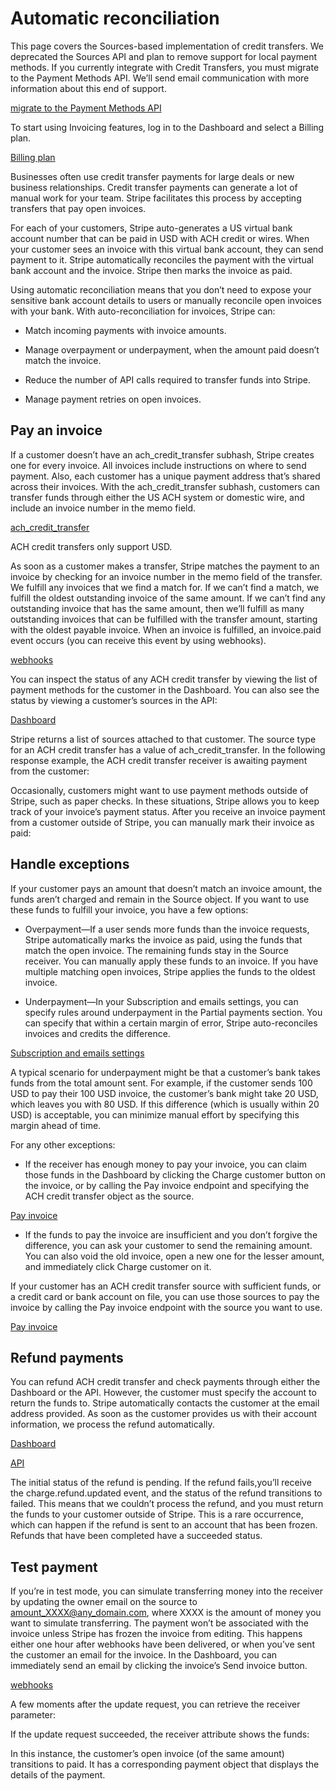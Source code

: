 # Automatic reconciliation

This page covers the Sources-based implementation of credit transfers. We deprecated the Sources API and plan to remove support for local payment methods. If you currently integrate with Credit Transfers, you must migrate to the Payment Methods API. We’ll send email communication with more information about this end of support.

[migrate to the Payment Methods API](/payments/payment-methods/transitioning)

To start using Invoicing features, log in to the Dashboard and select a Billing plan.

[Billing plan](https://dashboard.stripe.com/settings/billing/plans?utm_source=docs-reconciliation)

​​Businesses often use credit transfer payments for large deals or new business relationships. Credit transfer payments can generate a lot of manual work for your team. Stripe facilitates this process by accepting transfers that pay open invoices.

For each of your customers, Stripe auto-generates a US virtual bank account number that can be paid in USD with ACH credit or wires. When your customer sees an invoice with this virtual bank account, they can send payment to it. ​​Stripe automatically reconciles the payment with the virtual bank account and the invoice. Stripe then marks the invoice as paid.

Using automatic reconciliation means that you don’t need to expose your sensitive bank account details to users or manually reconcile open invoices with your bank. With auto-reconciliation for invoices, Stripe can:

- Match incoming payments with invoice amounts.

- Manage overpayment or underpayment, when the amount paid doesn’t match the invoice.

- Reduce the number of API calls required to transfer funds into Stripe.

- Manage payment retries on open invoices.

## Pay an invoice

If a customer doesn’t have an ach_credit_transfer subhash, Stripe creates one for every invoice. All invoices include instructions on where to send payment. Also, each customer has a unique payment address that’s shared across their invoices. With the ach_credit_transfer subhash, customers can transfer funds through either the US ACH system or domestic wire, and include an invoice number in the memo field.

[ach_credit_transfer](/api/charges/object#charge_object-payment_method_details-ach_credit_transfer)

​​ACH credit transfers only support USD.

As soon as a customer makes a transfer, Stripe matches the payment to an invoice by checking for an invoice number in the memo field of the transfer. We fulfill any invoices that we find a match for. If we can’t find a match, we fulfill the oldest outstanding invoice of the same amount. If we can’t find any outstanding invoice that has the same amount, then we’ll fulfill as many outstanding invoices that can be fulfilled with the transfer amount, starting with the oldest payable invoice. When an invoice is fulfilled, an invoice.paid event occurs (you can receive this event by using webhooks).

[webhooks](/invoicing/integration/workflow-transitions)

You can inspect the status of any ACH credit transfer by viewing the list of payment methods for the customer in the Dashboard. You can also see the status by viewing a customer’s sources in the API:

[Dashboard](https://dashboard.stripe.com/customers)

Stripe returns a list of sources attached to that customer. The source type for an ACH credit transfer has a value of ach_credit_transfer. In the following response example, the ACH credit transfer receiver is awaiting payment from the customer:

Occasionally, customers might want to use payment methods outside of Stripe, such as paper checks. In these situations, Stripe allows you to keep track of your invoice’s payment status. After you receive an invoice payment from a customer outside of Stripe, you can manually mark their invoice as paid:

## Handle exceptions

If your customer pays an amount that doesn’t match an invoice amount, the funds aren’t charged and remain in the Source​ object. If you want to use these funds to fulfill your invoice, you have a few options:

- Overpayment—If a user sends more funds than the invoice requests, Stripe automatically marks the invoice as paid, using the funds that match the open invoice. The remaining funds stay in the Source receiver. You can manually apply these funds to an invoice. If you have multiple matching open invoices, Stripe applies the funds to the oldest invoice.

- Underpayment—In your Subscription and emails settings, you can specify rules around underpayment in the Partial payments section. You can specify that within a certain margin of error, Stripe auto-reconciles invoices and credits the difference.

[Subscription and emails settings](https://dashboard.stripe.com/settings/billing/automatic)

A typical scenario for underpayment might be that a customer’s bank takes funds from the total amount sent. For example, ​​if the customer sends 100 USD to pay their 100 USD invoice, the customer’s bank might take 20 USD, which leaves you with 80 USD. If this difference (which is usually within 20 USD) is acceptable, you can ​​minimize manual effort by specifying this margin ahead of time.

For any other exceptions:

- ​If the receiver has enough money to pay your invoice, you can claim those funds in the Dashboard by clicking the Charge customer button on the invoice, or by calling the Pay invoice endpoint and specifying the ACH credit transfer object as the source.

[Pay invoice](/api#pay_invoice)

- ​​If the funds to pay the invoice are insufficient and you don’t forgive the difference, you can ask your customer to send the remaining amount. You can also void the old invoice, open a new one for the lesser amount, and immediately click Charge customer on it.

If your customer has an ACH credit transfer source with sufficient funds, or a credit card or bank account on file, you can use those sources to pay the invoice by calling the Pay invoice endpoint with the source you want to use.

[Pay invoice](/api#pay_invoice)

## Refund payments

You can refund ACH credit transfer and check payments through either the Dashboard or the API. However, the customer must specify the account to return the funds to. Stripe automatically contacts the customer at the email address provided. As soon as the customer provides us with their account information, we process the refund automatically.

[Dashboard](https://dashboard.stripe.com/payments)

[API](/api#create_refund)

The initial status of the refund is pending. If the refund fails, ​​you’ll receive the charge.refund.updated​ event, and the status of the refund transitions to failed. This means that ​​we couldn’t process the refund, and you must return the funds to your customer outside of Stripe. This is a rare occurrence, which can happen if the refund is sent to an account that has been frozen. Refunds that have been completed have a succeeded status.

## Test payment

If ​​you’re in test mode, you can simulate transferring money into the receiver by updating the owner email on the source to amount_XXXX@any_domain.com, where XXXX is the amount of money you want to simulate transferring. ​​The payment won’t be associated with the invoice unless Stripe has frozen the invoice from editing. This happens either one hour after webhooks have been delivered, or when you’ve sent the customer an email for the invoice. In the Dashboard, you can immediately send an email by clicking the invoice’s Send invoice button.

[webhooks](/webhooks)

A few moments after the update request, you can retrieve the receiver parameter:

If the update request succeeded, the receiver attribute shows the funds:

In this instance, the customer’s open invoice (of the same amount) transitions to paid. It has a corresponding payment object that displays the details of the payment.

